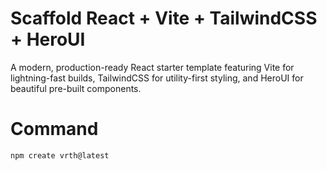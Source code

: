 # Scaffold React + Vite + TailwindCSS + HeroUI

A modern, production-ready React starter template featuring Vite for lightning-fast builds, TailwindCSS for utility-first styling, and HeroUI for beautiful pre-built components.

# Command
```bash
npm create vrth@latest
```
